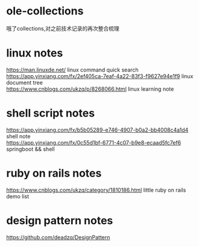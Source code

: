 # ole-collections 
哦了collections,对之前技术记录的再次整合梳理 
# linux notes 
https://man.linuxde.net/ linux command quick search   
https://app.yinxiang.com/fx/2ef405ca-7eaf-4a22-83f3-f9627e94e1f9 linux document tree  
https://www.cnblogs.com/ukzq/p/8268066.html  linux learning note  
# shell script notes  
https://app.yinxiang.com/fx/b5b05289-e746-4907-b0a2-bb4008c4a1d4 shell note   
https://app.yinxiang.com/fx/0c55d1bf-6771-4c07-b9e8-ecaad5fc7ef6 springboot && shell    
# ruby on rails notes
https://www.cnblogs.com/ukzq/category/1810186.html little ruby on rails demo list   
# design pattern notes
https://github.com/deadzq/DesignPattern

